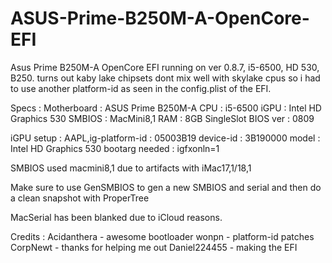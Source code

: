 # ASUS-Prime-B250M-A-OpenCore-EFI
Asus Prime B250M-A OpenCore EFI running on ver 0.8.7, i5-6500, HD 530, B250. turns out kaby lake chipsets dont mix well with skylake cpus so i had to use another platform-id as seen in the config.plist of the EFI.



Specs :
Motherboard : ASUS Prime B250M-A
CPU : i5-6500
iGPU : Intel HD Graphics 530
SMBIOS : MacMini8,1
RAM : 8GB SingleSlot
BIOS ver : 0809

iGPU setup :
AAPL,ig-platform-id : 05003B19
device-id : 3B190000
model : Intel HD Graphics 530
bootarg needed : igfxonln=1




SMBIOS used macmini8,1 due to artifacts with iMac17,1/18,1

Make sure to use GenSMBIOS to gen a new SMBIOS and serial and then do a clean snapshot with ProperTree

MacSerial has been blanked due to iCloud reasons.

Credits : 
Acidanthera - awesome bootloader wonpn - platform-id patches CorpNewt - thanks for helping me out  Daniel224455 - making the EFI
